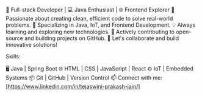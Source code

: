 🚀 Full-stack Developer | 💻 Java Enthusiast | 🌐 Frontend Explorer
🎯 Passionate about creating clean, efficient code to solve real-world problems.
🔧 Specializing in Java, IoT, and Frontend Development.
💡 Always learning and exploring new technologies.
🌱 Actively contributing to open-source and building projects on GitHub.
🔗 Let's collaborate and build innovative solutions!

Skills:

🖥️ Java | Spring Boot
🌐 HTML | CSS | JavaScript | React
⚙️ IoT | Embedded Systems
📦 Git | GitHub | Version Control
📫 Connect with me: [https://www.linkedin.com/in/tejaswini-prakash-jain/]
